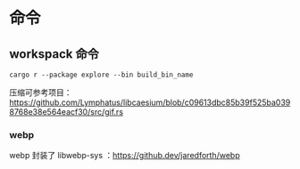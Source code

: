 # 命令

## workspack 命令

```shell
cargo r --package explore --bin build_bin_name
```

压缩可参考项目：https://github.com/Lymphatus/libcaesium/blob/c09613dbc85b39f525ba0398768e38e564eacf30/src/gif.rs

### webp

webp 封装了 libwebp-sys ：https://github.dev/jaredforth/webp
